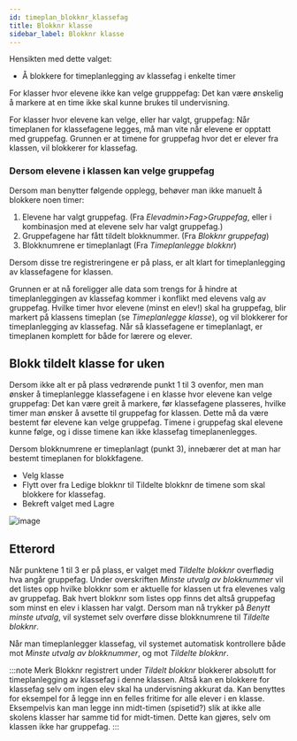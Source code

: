 ```yaml
---
id: timeplan_blokknr_klassefag
title: Blokknr klasse
sidebar_label: Blokknr klasse
---
```


Hensikten med dette valget:

- Å blokkere for timeplanlegging av klassefag i enkelte timer

For klasser hvor elevene ikke kan velge grupppefag: Det kan være ønskelig å markere at en time ikke skal kunne brukes til undervisning.

For klasser hvor elevene kan velge, eller har valgt, gruppefag:
Når timeplanen for klassefagene legges, må man vite når elevene er opptatt med gruppefag. Grunnen er at timene for gruppefag hvor det er elever fra klassen, vil blokkerer for klassefag. 

### Dersom elevene i klassen kan velge gruppefag

Dersom man benytter følgende opplegg, behøver man ikke manuelt å blokkere noen timer:

1. Elevene har valgt gruppefag. (Fra _Elevadmin>Fag>Gruppefag_, eller i kombinasjon med at elevene selv har valgt gruppefag.)
2. Gruppefagene har fått tildelt blokknummer. (Fra _Blokknr gruppefag_)
3. Blokknumrene er timeplanlagt (Fra _Timeplanlegge blokknr_)

Dersom disse tre registreringene er på plass, er alt klart for timeplanlegging av klassefagene for klassen. 

Grunnen er at nå foreligger alle data som trengs for å hindre at timeplanleggingen av klassefag kommer i konflikt med elevens valg av gruppefag. Hvilke timer hvor elevene (minst en elev!) skal ha gruppefag, blir markert på klassens timeplan (se _Timeplanlegge klasse_), og vil blokkerer for timeplanlegging av  klassefag.
Når så klassefagene er timeplanlagt, er timeplanen komplett for både for lærere og elever.

## Blokk tildelt klasse for uken
Dersom ikke alt er på plass vedrørende punkt 1 til 3 ovenfor, men man ønsker å timeplanlegge klassefagene i en klasse hvor elevene kan velge gruppefag:
Det kan være greit å markere, før klassefagene plasseres, hvilke timer man ønsker å avsette til gruppefag for klassen. Dette må da være bestemt før elevene kan velge gruppefag. Timene i gruppefag skal elevene kunne følge, og i disse timene kan ikke klassefag timeplanenlegges.

Dersom blokknumrene er timeplanlagt (punkt 3), innebærer det at man har bestemt timeplanen for blokkfagene.
- Velg klasse
- Flytt over fra Ledige blokknr til Tildelte blokknr de timene som skal blokkere for klassefag.
- Bekreft valget med Lagre 

![image](https://user-images.githubusercontent.com/80097133/119110333-51dca080-ba22-11eb-8894-2298090e2502.png)

## Etterord
Når punktene 1 til 3 er på plass, er valget med _Tildelte blokknr_ overflødig hva angår gruppefag. Under overskriften _Minste utvalg av blokknummer_ vil det listes opp hvilke blokknr som er aktuelle for klassen ut fra elevenes valg av gruppefag. Bak hvert blokknr som listes opp finns det altså gruppefag som minst en elev i klassen har valgt. 
Dersom man nå trykker på _Benytt minste utvalg_, vil systemet selv overføre disse blokknumrene til _Tildelte blokknr_. 

Når man timeplanlegger klassefag, vil systemet automatisk kontrollere både mot  _Minste utvalg av blokknummer_, og mot _Tildelte blokknr_.

:::note Merk
Blokknr registrert under _Tildelt blokknr_ blokkerer absolutt for timeplanlegging av klassefag i denne klassen. Altså kan en blokkere for klassefag selv om ingen elev skal ha undervisning akkurat da. Kan benyttes for eksempel for å legge inn en felles fritime for alle elever i en klasse. Eksempelvis kan man legge inn midt-timen (spisetid?) slik at ikke alle skolens klasser har samme tid for midt-timen. Dette kan gjøres, selv om klassen ikke har gruppefag.
:::
